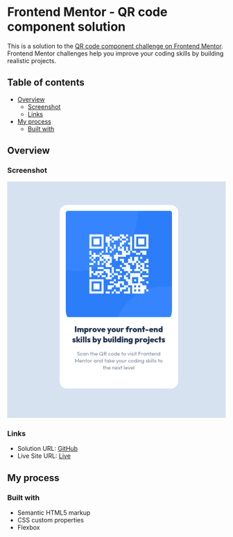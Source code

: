 # Frontend Mentor - QR code component solution

This is a solution to the [QR code component challenge on Frontend Mentor](https://www.frontendmentor.io/challenges/qr-code-component-iux_sIO_H). Frontend Mentor challenges help you improve your coding skills by building realistic projects.

## Table of contents

- [Overview](#overview)
  - [Screenshot](#screenshot)
  - [Links](#links)
- [My process](#my-process)
  - [Built with](#built-with)

## Overview

### Screenshot

<img src='QR-code.png'/>


### Links

- Solution URL: [GitHub](https://github.com/mikava7/QR-code-component)
- Live Site URL: [Live](https://mikava7.github.io/QR-code-component/)

## My process

### Built with

- Semantic HTML5 markup
- CSS custom properties
- Flexbox
